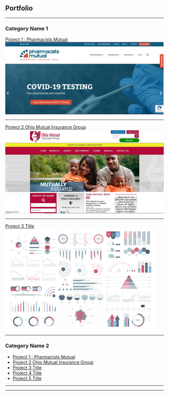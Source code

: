 ## Portfolio

---

### Category Name 1 

[Project 1 : Pharmacists Mutual](/sample_page)
<img src="images/project_one.jpg?raw=true"/>

---
[Project 2 Ohio Mutual Insurance Group](/pdf/sample_presentation.pdf)
<img src="images/project_two.jpg?raw=true"/>

---
[Project 3 Title](http://example.com/)
<img src="images/dummy_thumbnail.jpg?raw=true"/>

---

### Category Name 2

- [Project 1 : Pharmacists Mutual](https://www.phmic.com/)
- [Project 2 Ohio Mutual Insurance Group](https://public.omig.com/index.cfm/)
- [Project 3 Title](http://example.com/)
- [Project 4 Title](http://example.com/)
- [Project 5 Title](http://example.com/)

---




---


